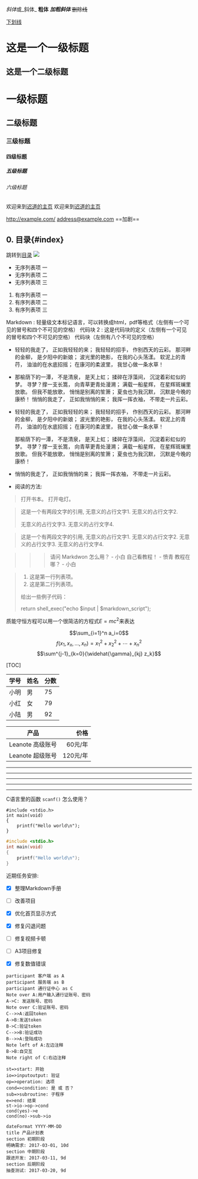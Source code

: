 *斜体*或_斜体_
**粗体**
***加粗斜体***
~~删除线~~

<u>下划线</u>

这是一个一级标题
============================
这是一个二级标题
--------------------------------------------------
# 一级标题
## 二级标题
### 三级标题
#### 四级标题
##### 五级标题
###### 六级标题

欢迎来到[迟道的主页](http://www.jianshu.com/u/de4923b06bfc)
欢迎来到[迟道的主页](http://www.jianshu.com/u/de4923b06bfc "迟道的主页")

<http://example.com/>
<address@example.com>
==加剧==

## 0. 目录{#index}
跳转到[目录](#index)
<img src="ipipe_str.png"  style="width:120px height:52px" /> 

- 无序列表项 一
- 无序列表项 二
- 无序列表项 三
1. 有序列表项 一
2. 有序列表项 二
3. 有序列表项 三

Markdown
:	轻量级文本标记语言，可以转换成html，pdf等格式（左侧有一个可见的冒号和四个不可见的空格）
代码块 2
:	这是代码块的定义（左侧有一个可见的冒号和四个不可见的空格）
		代码块（左侧有八个不可见的空格）

* 轻轻的我走了， 正如我轻轻的来； 我轻轻的招手， 作别西天的云彩。
那河畔的金柳， 是夕阳中的新娘； 波光里的艳影， 在我的心头荡漾。
软泥上的青荇， 油油的在水底招摇； 在康河的柔波里， 我甘心做一条水草！
* 那榆荫下的一潭， 不是清泉， 是天上虹； 揉碎在浮藻间， 沉淀着彩虹似的梦。
寻梦？撑一支长篙， 向青草更青处漫溯； 满载一船星辉， 在星辉斑斓里放歌。
但我不能放歌， 悄悄是别离的笙箫； 夏虫也为我沉默， 沉默是今晚的康桥！
悄悄的我走了， 正如我悄悄的来； 我挥一挥衣袖， 不带走一片云彩。

* 	轻轻的我走了， 正如我轻轻的来； 我轻轻的招手， 作别西天的云彩。
那河畔的金柳， 是夕阳中的新娘； 波光里的艳影， 在我的心头荡漾。
软泥上的青荇， 油油的在水底招摇； 在康河的柔波里， 我甘心做一条水草！

	那榆荫下的一潭， 不是清泉， 是天上虹； 揉碎在浮藻间， 沉淀着彩虹似的梦。
寻梦？撑一支长篙， 向青草更青处漫溯； 满载一船星辉， 在星辉斑斓里放歌。
但我不能放歌， 悄悄是别离的笙箫； 夏虫也为我沉默， 沉默是今晚的康桥！
* 	悄悄的我走了， 正如我悄悄的来； 我挥一挥衣袖， 不带走一片云彩。

* 阅读的方法:
> 打开书本。
> 打开电灯。



> 这是一个有两段文字的引用,
>无意义的占行文字1.
>无意义的占行文字2.
>
>无意义的占行文字3.
>无意义的占行文字4.

> 这是一个有两段文字的引用,
无意义的占行文字1.
无意义的占行文字2.
>无意义的占行文字3.
无意义的占行文字4.

>>> 请问 Markdwon 怎么用？ - 小白
>>自己看教程！ - 愤青
>教程在哪？ - 小白

> 1. 这是第一行列表项。
> 2. 这是第二行列表项。
>
> 给出一些例子代码：
>
> return shell_exec("echo $input | $markdown_script");





质能守恒方程可以用一个很简洁的方程式$E=mc^2$来表达

$$\sum_{i=1}^n a_i=0$$
$$f(x_1,x_x,\ldots,x_n) = x_1^2 + x_2^2 + \cdots + x_n^2 $$
$$\sum^{j-1}_{k=0}{\widehat{\gamma}_{kj} z_k}$$

[TOC]

学号|姓名|分数
-|-|-
小明|男|75
小红|女|79
小陆|男|92

产品|价格
-|-:
Leanote 高级账号|60元/年
Leanote 超级账号|120元/年

* * *
***
*****
- - -
---------------------------------------

C语言里的函数 `scanf()` 怎么使用？

	#include <stdio.h>
	int main(void)
	{
		printf("Hello world\n");
	}
```c
#include <stdio.h>
int main(void)
{
	printf("Hello world\n");
}
```

近期任务安排:
- [x] 整理Markdown手册

- [ ] 改善项目

- [x] 优化首页显示方式

- [x] 修复闪退问题

- [ ] 修复视频卡顿

- [ ] A3项目修复

- [x] 修复数值错误

  

```sequence
participant 客户端 as A
participant 服务端 as B
participant 通行证中心 as C
Note over A:用户输入通行证账号、密码
A->C: 发送账号、密码
Note over C:验证账号、密码
C-->>A:返回token
A->B:发送token
B->C:验证token
C-->>B:验证成功
B-->>A:登陆成功
Note left of A:左边注释
B->B:自交互
Note right of C:右边注释
```
```flow
st=>start: 开始
io=>inputoutput: 验证
op=>operation: 选项
cond=>condition: 是 或 否？
sub=>subroutine: 子程序
e=>end: 结束
st->io->op->cond
cond(yes)->e
cond(no)->sub->io
```
```gantt
dateFormat YYYY-MM-DD
title 产品计划表
section 初期阶段
明确需求: 2017-03-01, 10d
section 中期阶段
跟进开发: 2017-03-11, 9d
section 后期阶段
抽查测试: 2017-03-20, 9d
```